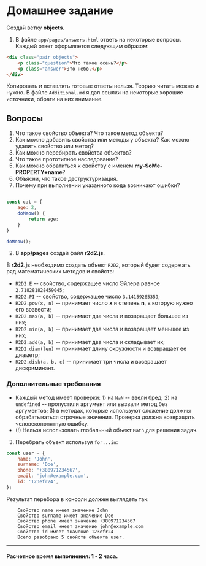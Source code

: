 # Домашнее задание

Создай ветку __objects__. 

1. В файле `app/pages/answers.html` ответь на некоторые вопросы. Каждый ответ оформляется следующим образом:

```html
<div class="pair objects">
	<p class="question">Что такое осень?</p>
	<p class="answer">Это небо.</p>
</div>
``` 

Копировать и вставлять готовые ответы нельзя. Теорию читать можно и нужно. В файле `Additional.md` я дал ссылки на некоторые хорошие источники, обрати на них внимание.

## Вопросы

1. Что такое свойство объекта? Что такое метод объекта?
1. Как можно добавить свойства или методы у объекта? Как можно удалить свойство или метод?
1. Как можно перебирать свойства объектов?
1. Что такое прототипное наследование?
1. Как можно обратиться к свойству с именем __my-SoMe-PROPERTY+name__?
1. Объясни, что такое деструктуризация.
1. Почему при выполнении указанного кода возникают ошибки?

```javascript

const cat = {
	age: 2,
	doMeow() {
		return age;
	}
}

doMeow();

```

2. В __app/pages__ создай файл __r2d2.js__.

В __r2d2.js__ необходимо создать объект `R2D2`, который будет содержать ряд математических методов и свойств:

* `R2D2.E` -- свойство, содержащее число Эйлера равное `2.718281828459045`;
* `R2D2.PI` -- свойство, содержащее число `3.14159265359`;
* `R2D2.pow(x, n)` -- принимает число __x__ и степень __n__, в которую нужно его возвести;
* `R2D2.max(a, b)` -- принимает два числа и возвращает большее из них;
* `R2D2.min(a, b)` -- принимает два числа и возвращает меньшее из них;
* `R2D2.add(a, b)` -- принимает два числа и складывает их;
* `R2D2.diam(len)` -- принимает длину окружности и возвращает ее диаметр;
* `R2D2.disk(a, b, c)` -- принимает три числа и возвращает дискриминант.

### Дополнительные требования
* Каждый метод имеет проверки: 1) на `NaN` -- ввели бред; 2) на `undefined` -- пропустили аргумент или вызвали метод без аргументов; 3) в методах, которые используют сложение должны обрабатываться строчные значения. Проверка должна возвращать человекопонятную ошибку.
* (!) Нельзя использовать глобальный объект `Math` для решения задач.

3. Перебрать объект используя `for...in`:

```js
const user = {
 	name: 'John',
 	surname: 'Doe',
 	phone: '+380971234567',
 	email: 'john@example.com',
 	id: '123efr24',
};
```

Результат перебора в консоли должен выглядеть так:

```text
	Свойство name имеет значение John
	Свойство surname имеет значение Doe
	Свойство phone имеет значение +380971234567
	Свойство email имеет значение john@example.com
	Свойство id имеет значение 123efr24
	Всего разобрано 5 свойств объекта user.
```
---

#### Расчетное время выполнения: 1 - 2 часа.
